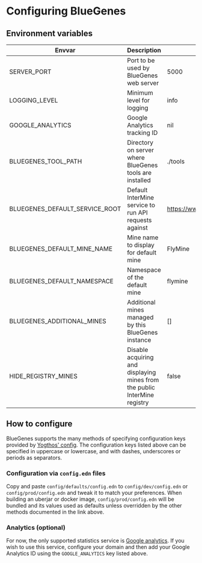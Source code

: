 # Configuring BlueGenes

## Environment variables

| Envvar | Description | Default |
| ------ | ----------- | ------- |
| SERVER_PORT | Port to be used by BlueGenes web server | 5000 |
| LOGGING_LEVEL | Minimum level for logging | info |
| GOOGLE_ANALYTICS | Google Analytics tracking ID | nil |
| BLUEGENES_TOOL_PATH | Directory on server where BlueGenes tools are installed | ./tools |
| BLUEGENES_DEFAULT_SERVICE_ROOT | Default InterMine service to run API requests against | https://www.flymine.org/flymine |
| BLUEGENES_DEFAULT_MINE_NAME | Mine name to display for default mine | FlyMine |
| BLUEGENES_DEFAULT_NAMESPACE | Namespace of the default mine | flymine |
| BLUEGENES_ADDITIONAL_MINES | Additional mines managed by this BlueGenes instance | [] |
| HIDE_REGISTRY_MINES | Disable acquiring and displaying mines from the public InterMine registry | false |

## How to configure

BlueGenes supports the many methods of specifying configuration keys provided by [Yogthos' config](https://github.com/yogthos/config#yogthosconfig). The configuration keys listed above can be specified in uppercase or lowercase, and with dashes, underscores or periods as separators.

### Configuration via `config.edn` files

Copy and paste `config/defaults/config.edn` to `config/dev/config.edn` or `config/prod/config.edn` and tweak it to match your preferences. When building an uberjar or docker image, `config/prod/config.edn` will be bundled and its values used as defaults unless overridden by the other methods documented in the link above.

### Analytics (optional)

For now, the only supported statistics service is [Google analytics](https://analytics.google.com/). If you wish to use this service, configure your domain and then add your Google Analytics ID using the `GOOGLE_ANALYTICS` key listed above.
